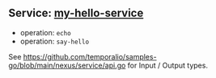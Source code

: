 ## Service: [my-hello-service](https://github.com/temporalio/samples-go/blob/main/nexus/service/api.go)
 - operation: `echo`
 - operation: `say-hello`

See https://github.com/temporalio/samples-go/blob/main/nexus/service/api.go for Input / Output types.
